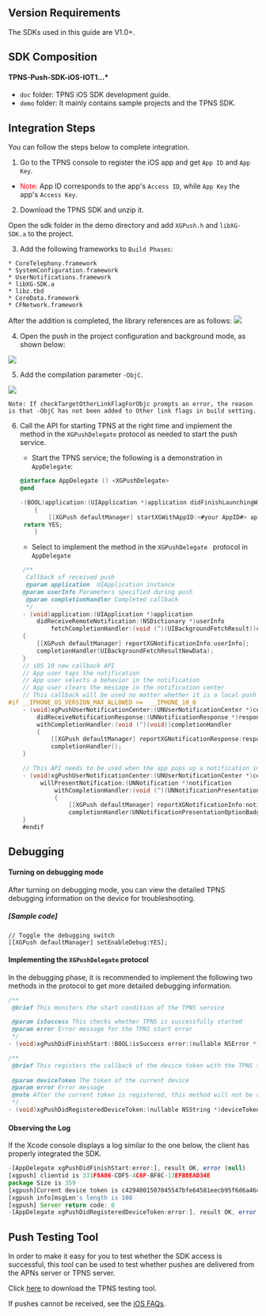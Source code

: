 ## Version Requirements
The SDKs used in this guide are V1.0+.

## SDK Composition

#### TPNS-Push-SDK-iOS-IOT1.*.*.*


* ```doc``` folder: TPNS iOS SDK development guide.
* ```demo``` folder: It mainly contains sample projects and the TPNS SDK.



## Integration Steps

You can follow the steps below to complete integration.




1. Go to the TPNS console to register the iOS app and get ```App ID``` and ```App Key```.

* <font color= red>Note:</font> App ID corresponds to the app's ```Access ID```, while ```App Key``` the app's ```Access Key```.

2. Download the TPNS SDK and unzip it.

Open the sdk folder in the demo directory and add ```XGPush.h``` and ```libXG-SDK.a``` to the project.

3. Add the following frameworks to ```Build Phases```:

```
* CoreTelephony.framework
* SystemConfiguration.framework
* UserNotifications.framework
* libXG-SDK.a 
* libz.tbd
* CoreData.framework
* CFNetwork.framework
```

After the addition is completed, the library references are as follows: 
![](https://main.qcloudimg.com/raw/b587ab23c09427994214cadb08cca521.png)

4. Open the push in the project configuration and background mode, as shown below: 

![](https://main.qcloudimg.com/raw/83b667d05c224bfdf81bc7a618b55436.png)

5. Add the compilation parameter ```-ObjC```. 

![](https://main.qcloudimg.com/raw/062c66bb679e30be6a640df412f5408e.png)

	Note: If checkTargetOtherLinkFlagForObjc prompts an error, the reason is that -ObjC has not been added to Other link flags in build setting.

6. Call the API for starting TPNS at the right time and implement the method in the ```XGPushDelegate``` protocol as needed to start the push service.

   - Start the TPNS service; the following is a demonstration in  ```AppDelegate```:

   ```objective-c
   @interface AppDelegate () <XGPushDelegate>
   @end

   -(BOOL)application:(UIApplication *)application didFinishLaunchingWithOptions:(NSDictionary *)launchOptions 
       {
           [[XGPush defaultManager] startXGWithAppID:<#your AppID#> appKey:<#your appKey#>  delegate:<#your delegate#>];
   	return YES;
       }
   ```

   - Select to implement the method in the ```XGPushDelegate ``` protocol in ```AppDelegate```

```objective-c
	/**
	 Callback of received push
	 @param application  UIApplication instance
	@param userInfo Parameters specified during push
	 @param completionHandler Completed callback
	 */
	- (void)application:(UIApplication *)application 
        didReceiveRemoteNotification:(NSDictionary *)userInfo 
            fetchCompletionHandler:(void (^)(UIBackgroundFetchResult))completionHandler 
    {
    	[[XGPush defaultManager] reportXGNotificationInfo:userInfo];
    	completionHandler(UIBackgroundFetchResultNewData);
	}
	// iOS 10 new callback API
	// App user taps the notification
	// App user selects a behavior in the notification
	// App user clears the message in the notification center
	// This callback will be used no matter whether it is a local push or a remote push
#if __IPHONE_OS_VERSION_MAX_ALLOWED >= 	__IPHONE_10_0
	- (void)xgPushUserNotificationCenter:(UNUserNotificationCenter *)center 
        didReceiveNotificationResponse:(UNNotificationResponse *)response 
        withCompletionHandler:(void (^)(void))completionHandler 
        {
            [[XGPush defaultManager] reportXGNotificationResponse:response];
            completionHandler();
	}

	// This API needs to be used when the app pops up a notification in the foreground
	- (void)xgPushUserNotificationCenter:(UNUserNotificationCenter *)center
         willPresentNotification:(UNNotification *)notification 
             withCompletionHandler:(void (^)(UNNotificationPresentationOptions))completionHandler
             {
                 [[XGPush defaultManager] reportXGNotificationInfo:notification.request.content.userInfo];
                 completionHandler(UNNotificationPresentationOptionBadge | UNNotificationPresentationOptionSound | UNNotificationPresentationOptionAlert);
	}
	#endif
```




## Debugging
#### Turning on debugging mode

After turning on debugging mode, you can view the detailed TPNS debugging information on the device for troubleshooting.

##### [Sample code]

```
// Toggle the debugging switch
[[XGPush defaultManager] setEnableDebug:YES];
```



#### Implementing the ```XGPushDelegate``` protocol

In the debugging phase, it is recommended to implement the following two methods in the protocol to get more detailed debugging information.

```objective-c
/**
 @brief This monitors the start condition of the TPNS service

 @param isSuccess This checks whether TPNS is successfully started
 @param error Error message for the TPNS start error
 */
- (void)xgPushDidFinishStart:(BOOL)isSuccess error:(nullable NSError *)error;

/**
 @brief This registers the callback of the device token with the TPNS server
 
 @param deviceToken The token of the current device
 @param error Error message
 @note After the current token is registered, this method will not be called again
 */
- (void)xgPushDidRegisteredDeviceToken:(nullable NSString *)deviceToken error:(nullable NSError *)error;

```

#### Observing the Log

If the Xcode console displays a log similar to the one below, the client has properly integrated the SDK.

```javascript
-[AppDelegate xgPushDidFinishStart:error:], result OK, error (null)
[xgpush] clientid is 331F8A86-CDF5-4C6F-BF8C-13EFB8EAD34E
package Size is 359
[xgpush]Current device token is c4294001507045547bfe64581eecb95f6d6a46c9cf9a9a0878233f6c0e8e3b8f
[xgpush info]msgLen's length is 108
[xgpush] Server return code: 0
-[AppDelegate xgPushDidRegisteredDeviceToken:error:], result OK, error (null)
```




## Push Testing Tool  
In order to make it easy for you to test whether the SDK access is successful, this tool can be used to test whether pushes are delivered from the APNs server or TPNS server.

Click [here](http://ixg.qq.com/pigeon_v2/resource/sdk/XGPushTool.zip) to download the TPNS testing tool.

If pushes cannot be received, see the [iOS FAQs](https://intl.cloud.tencent.com/document/product/1024/30732).

